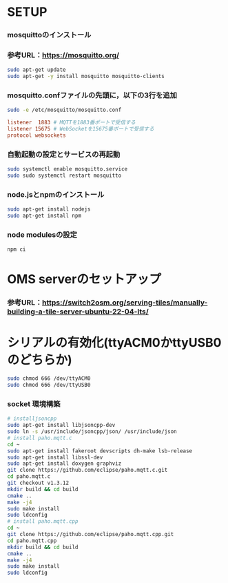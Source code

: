 # SETUP
### mosquittoのインストール
### 参考URL：https://mosquitto.org/
```bash
sudo apt-get update
sudo apt-get -y install mosquitto mosquitto-clients
```

### mosquitto.confファイルの先頭に，以下の3行を追加
```bash
sudo -e /etc/mosquitto/mosquitto.conf
```

```conf
listener  1883 # MQTTを1883番ポートで受信する
listener 15675 # WebSocketを15675番ポートで受信する
protocol websockets
```

### 自動起動の設定とサービスの再起動
```bash
sudo systemctl enable mosquitto.service
sudo sudo systemctl restart mosquitto
```

### node.jsとnpmのインストール
```bash
sudo apt-get install nodejs
sudo apt-get install npm
```

### node modulesの設定
```bash
npm ci
```

# OMS serverのセットアップ
### 参考URL：https://switch2osm.org/serving-tiles/manually-building-a-tile-server-ubuntu-22-04-lts/

# シリアルの有効化(ttyACM0かttyUSB0のどちらか)
```bash
sudo chmod 666 /dev/ttyACM0
sudo chmod 666 /dev/ttyUSB0
```
### socket 環境構築
```bash
# installjsoncpp
sudo apt-get install libjsoncpp-dev
sudo ln -s /usr/include/jsoncpp/json/ /usr/include/json
# install paho.mqtt.c
cd ~
sudo apt-get install fakeroot devscripts dh-make lsb-release
sudo apt-get install libssl-dev
sudo apt-get install doxygen graphviz
git clone https://github.com/eclipse/paho.mqtt.c.git
cd paho.mqtt.c
git checkout v1.3.12
mkdir build && cd build
cmake ..
make -j4
sudo make install
sudo ldconfig
# install paho.mqtt.cpp
cd ~
git clone https://github.com/eclipse/paho.mqtt.cpp.git
cd paho.mqtt.cpp
mkdir build && cd build
cmake ..
make -j4
sudo make install
sudo ldconfig
```
